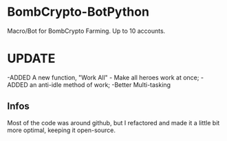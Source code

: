 # BombCrypto-BotPython

Macro/Bot for BombCrypto Farming. Up to 10 accounts.


# UPDATE

-ADDED A new function, "Work All" - Make all heroes work at once;
-ADDED an anti-idle method of work;
-Better Multi-tasking

## Infos

Most of the code was around github, but I refactored and made it a little bit more optimal, keeping it open-source.
